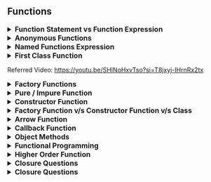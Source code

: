 ## Functions

<details >
 <summary style="font-size: medium; font-weight: bold">Function Statement vs Function Expression</summary>

`Function Statement` are also called `Function Declaration`

![img.png](images/img.png)

Understand this by knowing `Execution Context`
</details>




<details >
 <summary style="font-size: medium; font-weight: bold">Anonymous Functions</summary>

A function without any name are called `Anonymous Function`
![img_1.png](images/img_1.png)

Anonymous function are used as value like above or we get syntax error
</details>




<details >
 <summary style="font-size: medium; font-weight: bold">Named Functions Expression</summary>

![img_2.png](images/img_2.png)

![img_4.png](images/img_4.png)

Red : Argument 

Green: parameter
</details>




<details >
 <summary style="font-size: medium; font-weight: bold">First Class Function</summary>

The ability to use function as value and return it as a value is called `First Class Function`
![img_5.png](images/img_5.png)
</details>

Referred Video: https://youtu.be/SHINoHxvTso?si=T8jxyj-IHrnRx2tx




<details >
 <summary style="font-size: medium; font-weight: bold">Factory Functions</summary>

It is very similar to actual factory where we raw material and get finished
product.

Factory function just create `Object`'s and return them

```js
function factory() {
    return {...}
}
```

### Problems

Why we can't just create `Object` itself directly instead of using `factory` function?
1. There are lot of thing in common but few slight differences in all objects
   ![img_10.png](images/img_10.png)
   Because of this there is lot of code duplicaton
2. ![img_11.png](images/img_11.png)
   Object value can be updated like above which can again create problem


### Solution
![img_12.png](images/img_12.png)

![img_13.png](images/img_13.png)
1. Not very complex like `Class`
2. No code duplication
3. Can't inject any bug through updating any value directly

Example
![img_14.png](images/img_14.png)

Referred Video: https://youtu.be/lE_79wkP-1U?si=Yskr4mqmfg8Nd51r

</details>





<details >
 <summary style="font-size: medium; font-weight: bold">Pure / Impure Function</summary>

![img_6.png](images/img_6.png)
</details>




<details >
 <summary style="font-size: medium; font-weight: bold">Constructor Function</summary>

`Constructor functions` create object for us just like `Factory Function`
![img_8.png](images/img_8.png)

Just like a waiter giving order to cook, they have blueprint of how they should
pass order info so that there is less waste of time. Same thing is for
constructor function we define blueprint of object and pass the changed part to it.
![img_16.png](images/img_16.png)
![img_15.png](images/img_15.png)

![img_17.png](images/img_17.png)

Using `new` automatically add above 2 lines, therefore we need not to return 
anything unlike `Factory Function`

![img_31.png](images/img_31.png)

![img_18.png](images/img_18.png)

Referred Video: https://youtu.be/I37qHG0DxmE?si=7BGR0tQStjXih67o

![img_40.png](images/img_40.png)
</details>





<details >
 <summary style="font-size: medium; font-weight: bold">Factory Function v/s Constructor Function v/s Class</summary>

`Factory Function`

Factory function just create Object's and return them
![img_7.png](images/img_7.png)

`Constructor Function`

Constructor function also create object for us and provide kind of blueprint how the 
object should be created.
![img_19.png](images/img_19.png)

Both side-by-side

![img_20.png](images/img_20.png)

### In case of Factory Function

![img_21.png](images/img_21.png)
![img_23.png](images/img_23.png)

So here in case of `factory function` when we changed function definition for
`me` object , it didn't affect `you` object. As each object get there own space
for this function and we have separate copy of this function.

Two issues with this
1. Take extra space
2. No clear inheritance

Way to fix this 
1.
![img_24.png](images/img_24.png)

This is not very great as `speak` function is present on every single Object 

2. 
![img_25.png](images/img_25.png)
This is bit better than above as we are able to send it to `__proto__`

### In case of Contructor Function

![img_27.png](images/img_27.png)

Here after adding new function to constructor function using above code
we are able to add this function to every object created using this constructor function

![img_26.png](images/img_26.png)

We can now also change the function and it will be reflected in every object created 
using this constructor function.

**This is now showing clear inheritance of object created from constructor function.**

1. This show clear benefit that using `constructor function` for creating object,
we have **clear inheritance**
2. But we use `factory function` for creating object.
   - It is lot simpler than `constructor function`, as we don't have use `new` keyword and all
   - We have also **Data Privacy**, as each one is getting its own copy so there is very less
   chance of manipulation of data

### Classes

It is exactly same like `Constructor Function` and use same prototype concept. It was
introduce in ES6
![img_28.png](images/img_28.png)

Referred Video: https://youtu.be/fbuyliXlDGI?si=bg1whNVtEbIY2ci5
</details>





<details >
 <summary style="font-size: medium; font-weight: bold">Arrow Function</summary>

1. 
![img_29.png](images/img_29.png)
In normal function we have `arguments` array present

![img_30.png](images/img_30.png)

But in arrow we don't


2. 
![img_34.png](images/img_34.png)
We cannot have named arrowed function

3. 
![img_35.png](images/img_35.png)
![img_36.png](images/img_36.png)
Refer this concept to better understand this output

![img_39.png](images/img_39.png)

4. 
![img_37.png](images/img_37.png)
In constructor we can't use arrow function


5. 
![img_38.png](images/img_38.png)
</details>




<details >
 <summary style="font-size: medium; font-weight: bold">Callback Function</summary>

![img_32.png](images/img_32.png)
</details>





<details >
 <summary style="font-size: medium; font-weight: bold">Object Methods</summary>

![img_33.png](images/img_33.png)
</details>



<details >
 <summary style="font-size: medium; font-weight: bold">Functional Programming</summary>

### Without Functional Programming

![img_41.png](images/img_41.png)

### With Functional Programming

![img_42.png](images/img_42.png)

</details>





<details >
 <summary style="font-size: medium; font-weight: bold">Higher Order Function</summary>

Function that takes another function as argument(callback function) is known as **Higher order functions.**
Ex: map(), reduce(), filter(), ...etc


1. Follow DRY(Don't Repeat Yourself) principle while coding.
2. Use function to stop writing repeating line of codes.
3. It is this ability that function can be stored, passed and returned,  they are called **first class citizens.**
4. If  we use Array.property.function-name. This function is accessible to any array in your code.

![img_43.png](images/img_43.png)

Referred Video: https://youtu.be/HkWxvB1RJq0?si=zjardBsnBI1OLe9q
</details>






<details >
 <summary style="font-size: medium; font-weight: bold">Closure Questions</summary>
</details>





<details >
 <summary style="font-size: medium; font-weight: bold">Closure Questions</summary>
</details>

